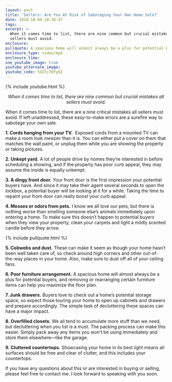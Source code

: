 ```yaml
---
layout: post
title: 'Sellers: Are You At Risk of Sabotaging Your Own Home Sale?'
date: 2018-10-09 18:30:47
tags:
excerpt: >-
  When it comes time to list, there are nine common but crucial mistakes all
  sellers must avoid.
enclosure:
pullquote: A spacious home will almost always be a plus for potential buyers.
enclosure_type: video/mp4
enclosure_time:
use_youtube_image: true
youtube_alternate_image:
youtube_code: 5d23j7BYy6I
---
```


{% include youtube.html %}

<p style="text-align: center;"><em>When it comes time to list, there are nine common but crucial mistakes all sellers must avoid.</em></p>

When it comes time to list, there are a nine critical mistakes all sellers must avoid. If left unaddressed, these easy-to-make errors are a surefire way to sabotage your own sale.&nbsp;

**1. Cords hanging from your TV.** &nbsp;Exposed cords from a mounted TV can make a room look messier than it is. You can either put a cover on them that matches the wall paint, or unplug them while you are showing the property or taking pictures.

**2. Unkept yard.** A lot of people drive by homes they’re interested in before scheduling a showing, and if the property has poor curb appeal, they may assume the inside is equally unkempt. &nbsp;

**3. A dingy front door.** Your front door is the first impression your potential buyers have. And since it may take their agent several seconds to open the lockbox, a potential buyer will be looking at it for a while. Taking the time to repaint your front door can really boost your curb appeal.&nbsp;

**4. Messes or odors from pets.** I know we all love our pets, but there is nothing worse than smelling someone else’s animals immediately upon entering a home. To make sure this doesn’t happen to potential buyers when they view your property, clean your carpets and light a mildly scented candle before they arrive.

{% include pullquote.html %}

**5. Cobwebs and dust.** These can make it seem as though your home hasn’t been well taken care of, so check around high corners and other out-of-the-way places in your home. Also, make sure to dust off all of your ceiling fans.&nbsp;

**6. Poor furniture arrangement.** A spacious home will almost always be a plus for potential buyers, and removing or rearranging certain furniture items can help you maximize the floor plan.&nbsp;

**7. Junk drawers.** Buyers love to check out a home’s potential storage space, so expect those touring your home to open up cabinets and drawers and prepare accordingly. The simple task of decluttering these spaces can have a major impact.

**8. Overfilled closets.** We all tend to accumulate more stuff than we need, but decluttering when you list is a must. The packing process can make this easier. Simply pack away any items you won’t be using immediately and store them elsewhere—like the garage.

**9. Cluttered countertops.** Showcasing your home in its best light means all surfaces should be free and clear of clutter, and this includes your countertops.&nbsp;

If you have any questions about this or are interested in buying or selling, please feel free to contact me. I look forward to speaking with you soon.